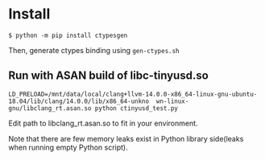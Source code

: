 # Install

```
$ python -m pip install ctypesgen
```

Then, generate ctypes binding using `gen-ctypes.sh`

## Run with ASAN build of libc-tinyusd.so

```
LD_PRELOAD=/mnt/data/local/clang+llvm-14.0.0-x86_64-linux-gnu-ubuntu-18.04/lib/clang/14.0.0/lib/x86_64-unkno  wn-linux-gnu/libclang_rt.asan.so python ctinyusd_test.py
```

Edit path to libclang_rt.asan.so to fit in your environment.

Note that there are few memory leaks exist in Python library side(leaks when running empty Python script).
